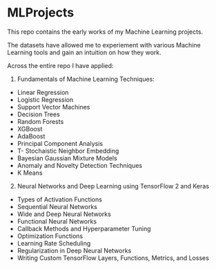 # MLProjects

This repo contains the early works of my Machine Learning projects. 

The datasets have allowed me to experiement with various Machine Learning tools and gain an intuition on how they work. 

Across the entire repo I have applied:

1. Fundamentals of Machine Learning Techniques:
- Linear Regression
- Logistic Regression 
- Support Vector Machines 
- Decision Trees
- Random Forests
- XGBoost
- AdaBoost
- Principal Component Analysis
- T- Stochaistic Neighbor Embedding
- Bayesian Gaussian Mixture Models
- Anomaly and Novelty Detection Techniques
- K Means

2. Neural Networks and Deep Learning using TensorFlow 2 and Keras
- Types of Activation Functions
- Sequential Neural Networks
- Wide and Deep Neural Networks
- Functional Neural Networks
- Callback Methods and Hyperparameter Tuning
- Optimization Functions
- Learning Rate Scheduling
- Regularization in Deep Neural Networks
- Writing Custom TensorFlow Layers, Functions, Metrics, and Losses
